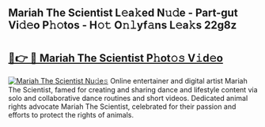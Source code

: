 ## Mariah The Scientist L𝚎a𝚔ed N𝚞𝚍e - Part-gut Vi𝚍𝚎o P𝚑𝚘tos - H𝚘𝚝 O𝚗𝚕yf𝚊ns L𝚎a𝚔s 22g8z

# <h2><a href="http://kf2spc4.oniu.top/?m=Mariah+The+Scientist">🔗👉 🔴 Mariah The Scientist P𝚑ot𝚘𝚜 V𝚒d𝚎o</a></h2>

[![Mariah The Scientist Nu𝚍e𝚜](https://i.imgur.com/0qMVB7G.gif)](http://kf2spc4.oniu.top/?m=Mariah+The+Scientist)
Online entertainer and digital artist Mariah The Scientist, famed for creating and sharing dance and lifestyle content via solo and collaborative dance routines and short videos. Dedicated animal rights advocate Mariah The Scientist, celebrated for their passion and efforts to protect the rights of animals.  
